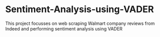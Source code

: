 # Sentiment-Analysis-using-VADER
This project focusses on web scraping Walmart company reviews from Indeed and performing sentiment analysis using VADER
